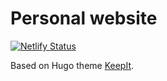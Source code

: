 # Personal website

[![Netlify Status](https://api.netlify.com/api/v1/badges/bbd67f3a-2924-4fb5-8433-55dd67e35864/deploy-status)](https://app.netlify.com/sites/soumik/deploys)

Based on Hugo theme [KeepIt](https://github.com/Fastbyte01/KeepIt).